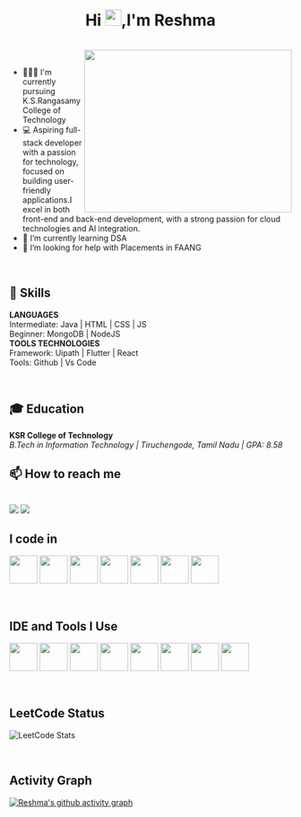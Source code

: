 <h1 align="center">Hi <img src="https://media.giphy.com/media/hvRJCLFzcasrR4ia7z/giphy.gif" width="29px">,I'm Reshma</h1>

<br>

<img align="right" width="370" height="290" src="https://user-images.githubusercontent.com/53649201/98462016-ee51fa80-21d6-11eb-92b9-393853f5490b.gif"> 

<br>

- 👩🏻‍💻 I'm currently pursuing K.S.Rangasamy College of Technology                                             
- 💻 Aspiring full-stack developer with a passion for technology, focused on building user-friendly applications.I excel in both front-end and back-end development, with a strong passion for cloud technologies and AI integration.
- 🌱 I’m currently learning DSA
- 🤔 I’m looking for help with Placements in FAANG

<br>

##  🔧 Skills

**LANGUAGES**
<br>Intermediate: Java | HTML | CSS | JS
<br>Beginner: MongoDB | NodeJS <br>
**TOOLS TECHNOLOGIES**
<br>Framework: Uipath | Flutter | React
<br>Tools: Github | Vs Code

<br>

## 🎓 Education

**KSR College of Technology**  
_B.Tech in Information Technology | Tiruchengode, Tamil Nadu | GPA: 8.58_  


 ## 📫 How to reach me 
 
<br />  [<img src="https://img.shields.io/badge/LinkedIn-0077B5?style=for-the-badge&logo=linkedin&logoColor=white" />](https://www.linkedin.com/in/reshma2108/)
 [<img src="https://img.shields.io/badge/Gmail-D14836?style=for-the-badge&logo=gmail&logoColor=white" />](https://www.linkedin.com/in/reshma2108)
<br>


## I code in

<p>
<img height="50" width="50" src="https://img.icons8.com/color/48/000000/python.png" /> 
<img height="50" width="50" src="https://img.icons8.com/color/48/000000/c-programming.png" />
<img height="50" width="50" src="https://img.icons8.com/color/48/000000/java-coffee-cup-logo.png" />
<img height="50" width="50" src="https://img.icons8.com/color/48/000000/html-5.png" /> 
<img height="50" width="50" src="https://img.icons8.com/color/48/000000/css3.png" />  
<img height="50" width="50" src="https://img.icons8.com/color/48/000000/javascript.png"/> 
<img height="50" width="50" src="https://img.icons8.com/color/48/000000/mysql-logo.png"/>

</p>
<br>


## IDE and Tools I Use

<p>
<img height="50" width="50" src="https://img.icons8.com/color/48/000000/visual-studio-code-2019.png"/> 
<img height="50" width="50" src="https://img.icons8.com/color/50/000000/git.png"/> 
<img height="50" src="https://img.icons8.com/officel/480/null/java-eclipse.png"/> 
<img height="50" src="https://img.icons8.com/color/480/null/notion--v1.png" /> 
<img height="50" width="50" src="https://img.icons8.com/doodle/48/000000/adobe-photoshop.png"/> 
<img height="50" width="50" src="https://img.icons8.com/color/48/000000/figma--v1.png"/> 
<img height="50" src="https://img.shields.io/badge/Netlify-00C7B7?style=for-the-badge&logo=netlify&logoColor=white"/> 
<img height="50" src="https://img.shields.io/badge/Adobe%20XD-FF61F6?style=for-the-badge&logo=Adobe%20XD&logoColor=white"/>

</p>
<br>


## LeetCode Status

![LeetCode Stats](https://leetcard.jacoblin.cool/Reshma_PM?theme=dark&font=Marcellus&ext=contest)

<br>


## Activity Graph

[![Reshma's github activity graph](https://github-readme-activity-graph.vercel.app/graph?username=RESHMAMUNIAPPAN&bg_color=181616&color=fafafa&line=77fb74&point=ffffff&area=true&hide_border=true)](https://github.com/RESHMAMUNIAPPAN/github-readme-activity-graph)
